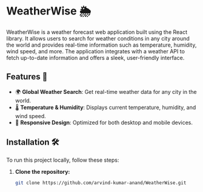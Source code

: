 # WeatherWise 🌦️

WeatherWise is a weather forecast web application built using the React library. It allows users to search for weather conditions in any city around the world and provides real-time information such as temperature, humidity, wind speed, and more. The application integrates with a weather API to fetch up-to-date information and offers a sleek, user-friendly interface.

## Features 🚀

- 🌍 **Global Weather Search**: Get real-time weather data for any city in the world.
- 🌡️ **Temperature & Humidity**: Displays current temperature, humidity, and wind speed.
- 🎨 **Responsive Design**: Optimized for both desktop and mobile devices.

## Installation 🛠️

To run this project locally, follow these steps:

1. **Clone the repository:**

   ```bash
   git clone https://github.com/arvind-kumar-anand/WeatherWise.git
   ```
